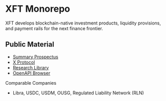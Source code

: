 # XFT Monorepo
XFT develops blockchain-native investment products, liquidity provisions, and payment rails for the next finance frontier.

## Public Material
- [Summary Prospectus](https://xft-summary-prospectus.netlify.app/)
- [X Protocol](https://x-financial-technologies.replit.app/docs/x-protocol.txt)
- [Research Library](https://xft-library.up.railway.app/)
- [OpenAPI Browser](https://xft-openapi-library-production.up.railway.app/)

Comparable Companies
- Libra, USDC, USDM, OUSG, Regulated Liability Network (RLN)
